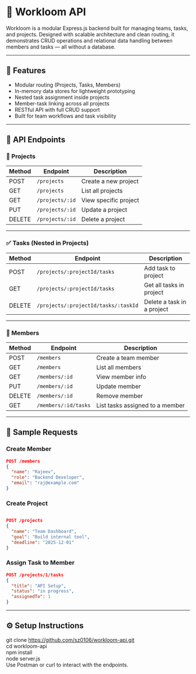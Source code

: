 # 🧠 Workloom API

Workloom is a modular Express.js backend built for managing teams, tasks, and projects. Designed with scalable architecture and clean routing, it demonstrates CRUD operations and relational data handling between members and tasks — all without a database.

---

## 🚀 Features

- Modular routing (Projects, Tasks, Members)
- In-memory data stores for lightweight prototyping
- Nested task assignment inside projects
- Member-task linking across all projects
- RESTful API with full CRUD support
- Built for team workflows and task visibility

---

## 🔗 API Endpoints

### 🧠 Projects

| Method | Endpoint         | Description                  |
|--------|------------------|------------------------------|
| POST   | `/projects`      | Create a new project         |
| GET    | `/projects`      | List all projects            |
| GET    | `/projects/:id`  | View specific project        |
| PUT    | `/projects/:id`  | Update a project             |
| DELETE | `/projects/:id`  | Delete a project             |

---

### ✅ Tasks (Nested in Projects)

| Method | Endpoint                              | Description                           |
|--------|---------------------------------------|---------------------------------------|
| POST   | `/projects/:projectId/tasks`          | Add task to project                   |
| GET    | `/projects/:projectId/tasks`          | Get all tasks in project              |
| DELETE | `/projects/:projectId/tasks/:taskId`  | Delete a task in a project            |

---

### 👥 Members

| Method | Endpoint              | Description                          |
|--------|-----------------------|--------------------------------------|
| POST   | `/members`            | Create a team member                 |
| GET    | `/members`            | List all members                     |
| GET    | `/members/:id`        | View member info                     |
| PUT    | `/members/:id`        | Update member                        |
| DELETE | `/members/:id`        | Remove member                        |
| GET    | `/members/:id/tasks`  | List tasks assigned to a member      |

---

## 🧪 Sample Requests

### Create Member
```json
POST /members
{
  "name": "Rajeev",
  "role": "Backend Developer",
  "email": "raj@example.com"
}
 ```
### Create Project
```json

POST /projects
{
  "name": "Team Dashboard",
  "goal": "Build internal tool",
  "deadline": "2025-12-01"
}
```
### Assign Task to Member 
```json
POST /projects/1/tasks
{
  "title": "API Setup",
  "status": "in progress",
  "assignedTo": 1
}
```
---

## ⚙️ Setup Instructions

git clone https://github.com/sz0106/workloom-api.git  
cd workloom-api  
npm install  
node server.js  
Use Postman or curl to interact with the endpoints.  
